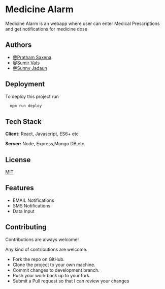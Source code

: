 
# Medicine Alarm

Medicine Alarm is an webapp where user can enter Medical Prescriptions and get notifications for medicine dose


## Authors

- [@Pratham Saxena](https://www.github.com/er-pratham)
- [@Sumir Vats](https://github.com/SumirVats2003)
- [@Sunny Jadaun](https://github.com/sunnyjadaun63)


## Deployment

To deploy this project run

```bash
  npm run deploy
```


## Tech Stack

**Client:** React, Javascript, ES6+ etc

**Server:** Node, Express,Mongo DB,etc


## License

[MIT](https://choosealicense.com/licenses/mit/)


## Features

- EMAIL Notifications
- SMS Notifications
- Data Input


## Contributing

Contributions are always welcome!

Any kind of contributions are welcome.
-  Fork the repo on GitHub.
-  Clone the project to your own machine.
-  Commit changes to development branch.
-  Push your work back up to your fork.
-  Submit a Pull request so that I can review your changes


